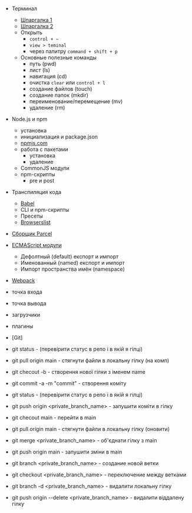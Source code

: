 - Терминал
  - [Шпаргалка 1](https://tproger.ru/translations/bash-cheatsheet/)
  - [Шпаргалка 2](https://habr.com/ru/company/ruvds/blog/445270/)
  - Открыть
    - `control + ~`
    - `view > teminal`
    - через палитру `command + shift + p`
  - Основные полезные команды
    - путь (pwd)
    - лист (ls)
    - навигация (cd)
    - очистка `clear` или `control + l`
    - создание файлов (touch)
    - создание папок (mkdir)
    - переименование/перемещение (mv)
    - удаление (rm)
- Node.js и npm
  - установка
  - инициализация и package.json
  - [npmjs.com](https://www.npmjs.com/)
  - работа с пакетами
    - установка
    - удаление
  - CommonJS модули
  - npm-скрипты
    - pre и post
- Транспиляция кода
  - [Babel](https://babeljs.io/)
  - CLI и npm-скрипты
  - Пресеты
  - [Browserslist](https://github.com/browserslist/browserslist)
- [Сборщик Parcel](https://parceljs.org/)
- [ECMAScript модули](https://exploringjs.com/es6/ch_modules.html)

  - Дефолтный (default) експорт и импорт
  - Именованный (named) експорт и импорт
  - Импорт пространства имён (namespace)

- [Webpack](https://webpack.js.org/)
- точка входа
- точка вывода
- загрузчики
- плагины

- [Git]
- git status - (перевірити статус в репо і в якій я гілці)
- git pull origin main - стягнути файли в локальну гілку (на комп)
- git checout -b <name> - створення нової гілки з іменем name
- git commit -a -m "commit" - створення коміту
- git status - (перевірити статус в репо і в якій я гілці)
- git push origin <private_branch_name> - запушити коміти в гілку
- git checout main - перейти в main
- git pull origin main - стягнути файли в локальну гілку (оновити)
- git merge <private_branch_name> - об'єднати гілку з main
- git push origin main - запушити зміни в main
- git branch <private_branch_name> - создание новой ветки
- git checkout <private_branch_name> - переключение между ветками
- git branch -d <private_branch_name> - видалити локальну гілку
- git push origin --delete <private_branch_name> - видалити віддалену гілку
